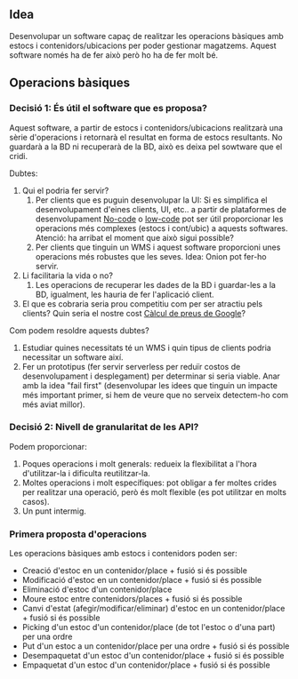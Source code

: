 ## Idea
Desenvolupar un software capaç de realitzar les operacions bàsiques amb estocs i contenidors/ubicacions per poder gestionar magatzems.
Aquest software només ha de fer això però ho ha de fer molt bé.

## Operacions bàsiques

### Decisió 1: És útil el software que es proposa?
Aquest software, a partir de estocs i contenidors/ubicacions realitzarà una sèrie d'operacions i retornarà el resultat en forma de estocs resultants.
No guardarà a la BD ni recuperarà de la BD, això es deixa pel sowtware que el cridi.

Dubtes:
1. Qui el podria fer servir?
	1. Per clients que es puguin desenvolupar la UI: Si es simplifica el desenvolupament d'eines clients, UI, etc.. a partir de plataformes de desenvolupament [No-code](https://en.wikipedia.org/wiki/No-code_development_platform) o  [low-code](https://en.wikipedia.org/wiki/Low-code_development_platform) pot ser útil proporcionar les operacions més complexes (estocs i cont/ubic) a aquests softwares. Atenció: ha arribat el moment que això sigui possible?
	2. Per clients que tinguin un WMS i aquest software proporcioni unes operacions més robustes que les seves. Idea: Onion pot fer-ho servir.
2. Li facilitaria la vida o no?
	1. Les operacions de recuperar les dades de la BD i guardar-les a la BD, igualment, les hauria de fer l'aplicació client.
3. El que es cobraria seria prou competitiu com per ser atractiu pels clients? Quin seria el nostre cost [Càlcul de preus de Google](https://cloud.google.com/products/calculator)?

Com podem resoldre aquests dubtes?
1. Estudiar quines necessitats té un WMS i quin tipus de clients podria necessitar un software així.
2. Fer un prototipus (fer servir serverless per reduïr costos de desenvolupament i desplegament) per determinar si seria viable. Anar amb la idea "fail first" (desenvolupar les idees que tinguin un impacte més important primer, si hem de veure que no serveix detectem-ho com més aviat millor).

### Decisió 2: Nivell de granularitat de les API?
Podem proporcionar:
1. Poques operacions i molt generals: redueix la flexibilitat a l'hora d'utilitzar-la i dificulta reutilitzar-la.
2. Moltes operacions i molt específiques: pot obligar a fer moltes crides per realitzar una operació, però és molt flexible (es pot utilitzar en molts casos).
3. Un punt intermig.

### Primera proposta d'operacions
Les operacions bàsiques amb estocs i contenidors poden ser:
- Creació d'estoc en un contenidor/place + fusió si és possible
- Modificació d'estoc en un contenidor/place + fusió si és possible
- Eliminació d'estoc d'un contenidor/place
- Moure estoc entre contenidors/places + fusió si és possible
- Canvi d'estat (afegir/modificar/eliminar) d'estoc en un contenidor/place + fusió si és possible
- Picking d'un estoc d'un contenidor/place (de tot l'estoc o d'una part) per una ordre
- Put d'un estoc a un contenidor/place per una ordre + fusió si és possible
- Desempaquetat d'un estoc d'un contenidor/place  + fusió si és possible
- Empaquetat d'un estoc d'un contenidor/place  + fusió si és possible
